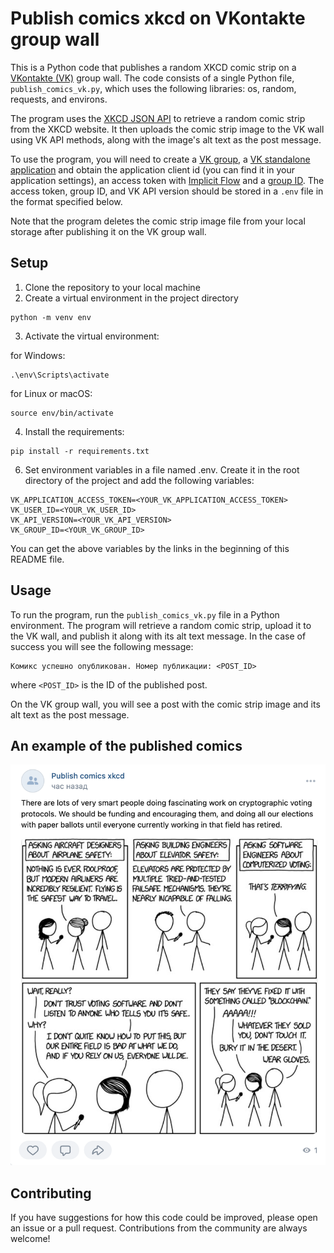 # Publish comics xkcd on VKontakte group wall

This is a Python code that publishes a random XKCD comic strip on a [VKontakte (VK)](https://vk.com/) group wall.
The code consists of a single Python file, ```publish_comics_vk.py```, which uses the following libraries: os, random, requests, and environs.

The program uses the [XKCD JSON API](https://xkcd.com/json.html) to retrieve a random comic strip from the XKCD website.
It then uploads the comic strip image to the VK wall using VK API methods, along with the image's alt text as the post message.

To use the program, you will need to create a [VK group](https://vk.com/groups?tab=admin), 
a [VK standalone application](https://vk.com/apps?act=manage) and obtain the application client id (you can find it in your application settings),
an access token with [Implicit Flow](https://vk.com/dev/implicit_flow_user) and a [group ID](https://regvk.com/id/).
The access token, group ID, and VK API version should be stored in a ```.env``` file in the format specified below.

Note that the program deletes the comic strip image file from your local storage after publishing it on the VK group wall.

## Setup
1. Clone the repository to your local machine
2. Create a virtual environment in the project directory
```
python -m venv env
```
3. Activate the virtual environment:

for Windows:
```commandline
.\env\Scripts\activate
```

for Linux or macOS:
```commandline
source env/bin/activate
```
4. Install the requirements: 
```commandline
pip install -r requirements.txt
```
6. Set environment variables in a file named .env. 
Create it in the root directory of the project and add the following variables:
```
VK_APPLICATION_ACCESS_TOKEN=<YOUR_VK_APPLICATION_ACCESS_TOKEN>
VK_USER_ID=<YOUR_VK_USER_ID>
VK_API_VERSION=<YOUR_VK_API_VERSION>
VK_GROUP_ID=<YOUR_VK_GROUP_ID>
```

You can get the above variables by the links in the beginning of this README file.

## Usage

To run the program, run the ```publish_comics_vk.py``` file in a Python environment.
The program will retrieve a random comic strip, upload it to the VK wall, and publish it along with its alt text message. 
In the case of success you will see the following message:
```
Комикс успешно опубликован. Номер публикации: <POST_ID>
```
where ```<POST_ID>``` is the ID of the published post.

On the VK group wall, you will see a post with the comic strip image and its alt text as the post message.

## An example of the published comics

![An example of the published comics](comic_example.png)

## Contributing

If you have suggestions for how this code could be improved, please open an issue or a pull request.
Contributions from the community are always welcome!
